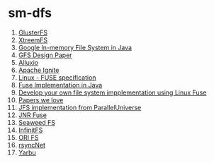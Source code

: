 # sm-dfs

1. [GlusterFS](https://www.gluster.org/)
2. [XtreemFS](https://github.com/xtreemfs/xtreemfs)
3. [Google In-memory File System in Java](https://github.com/google/jimfs)
4. [GFS Design Paper]()
5. [Alluxio](http://www.alluxio.org/)
6. [Apache Ignite](https://ignite.apache.org/)
7. [Linux - FUSE specification]()
8. [Fuse Implementation in Java](https://github.com/EtiennePerot/fuse-jna)
9. [Develop your own file system impplementation using Linux Fuse](https://www.ibm.com/developerworks/library/l-fuse/)
10. [Papers we love](https://github.com/papers-we-love/papers-we-love)
11. [JFS implementation from ParallelUniverse](https://github.com/puniverse/javafs)
12. [JNR Fuse](https://github.com/SerCeMan/jnr-fuse)
13. [Seaweed FS](https://github.com/chrislusf/seaweedfs)
14. [InfinitFS](https://infinit.sh/)
15. [ORI FS](http://ori.scs.stanford.edu/)
16. [rsyncNet](http://www.rsync.net/index.html)
17. [Yarbu](http://yarbu.sourceforge.net/#x1-70004.1)
